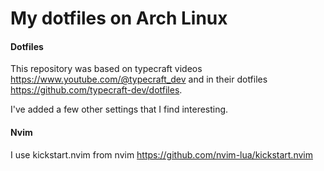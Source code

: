 # My dotfiles on Arch Linux

#### Dotfiles
This repository was based on typecraft videos
https://www.youtube.com/@typecraft_dev and in their dotfiles
https://github.com/typecraft-dev/dotfiles.

I've added a few other settings that I find interesting.

#### Nvim
I use kickstart.nvim from nvim
https://github.com/nvim-lua/kickstart.nvim

